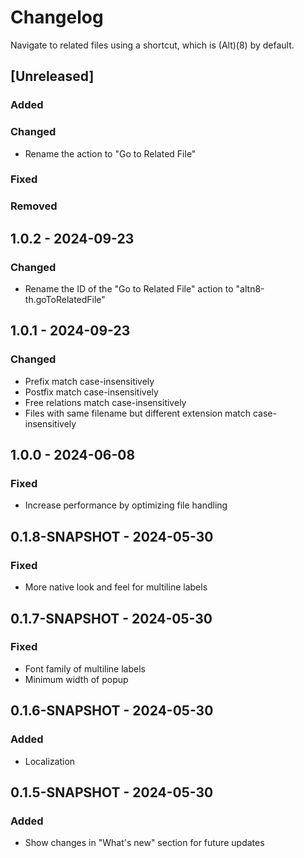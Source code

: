# Changelog

Navigate to related files using a shortcut, which is (Alt)(8) by default.

## [Unreleased]

### Added

### Changed

* Rename the action to "Go to Related File"

### Fixed

### Removed

## 1.0.2 - 2024-09-23

### Changed

* Rename the ID of the "Go to Related File" action to "altn8-th.goToRelatedFile"

## 1.0.1 - 2024-09-23

### Changed

* Prefix match case-insensitively
* Postfix match case-insensitively
* Free relations match case-insensitively
* Files with same filename but different extension match case-insensitively

## 1.0.0 - 2024-06-08

### Fixed

* Increase performance by optimizing file handling

## 0.1.8-SNAPSHOT - 2024-05-30

### Fixed

* More native look and feel for multiline labels

## 0.1.7-SNAPSHOT - 2024-05-30

### Fixed

* Font family of multiline labels
* Minimum width of popup

## 0.1.6-SNAPSHOT - 2024-05-30

### Added

* Localization

## 0.1.5-SNAPSHOT - 2024-05-30

### Added

* Show changes in "What's new" section for future updates
